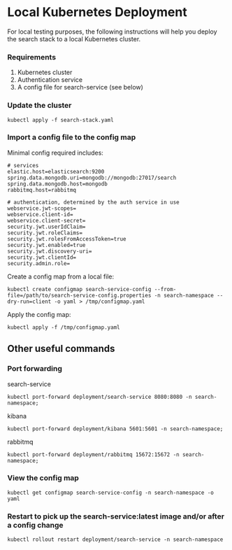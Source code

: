 # Local Kubernetes Deployment

For local testing purposes, the following instructions will help you deploy the search stack to a local Kubernetes cluster.

### Requirements
1. Kubernetes cluster
2. Authentication service
3. A config file for search-service (see below)

### Update the cluster
```shell
kubectl apply -f search-stack.yaml
```

### Import a config file to the config map

Minimal config required includes:
```properties
# services
elastic.host=elasticsearch:9200
spring.data.mongodb.uri=mongodb://mongodb:27017/search
spring.data.mongodb.host=mongodb
rabbitmq.host=rabbitmq

# authentication, determined by the auth service in use
webservice.jwt-scopes=
webservice.client-id=
webservice.client-secret=
security.jwt.userIdClaim=
security.jwt.roleClaims=
security.jwt.rolesFromAccessToken=true
security.jwt.enabled=true
security.jwt.discovery-uri=
security.jwt.clientId=
security.admin.role=
```

Create a config map from a local file:
```shell
kubectl create configmap search-service-config --from-file=/path/to/search-service-config.properties -n search-namespace --dry-run=client -o yaml > /tmp/configmap.yaml
```

Apply the config map:
```shell
kubectl apply -f /tmp/configmap.yaml
```

## Other useful commands

### Port forwarding

search-service
```shell
kubectl port-forward deployment/search-service 8080:8080 -n search-namespace;
```

kibana
```shell
kubectl port-forward deployment/kibana 5601:5601 -n search-namespace;
```

rabbitmq
```shell
kubectl port-forward deployment/rabbitmq 15672:15672 -n search-namespace;
```

### View the config map
```shell
kubectl get configmap search-service-config -n search-namespace -o yaml
```

### Restart to pick up the search-service:latest image and/or after a config change
```shell
kubectl rollout restart deployment/search-service -n search-namespace
```
